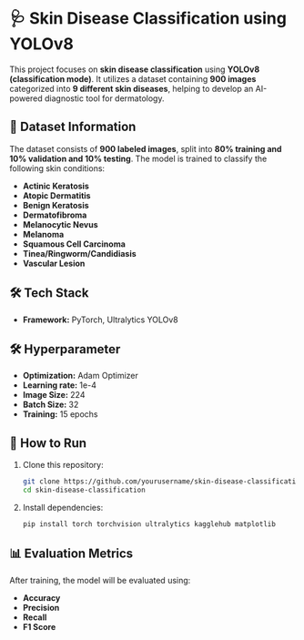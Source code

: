 # 🩺 Skin Disease Classification using YOLOv8  

This project focuses on **skin disease classification** using **YOLOv8 (classification mode)**. It utilizes a dataset containing **900 images** categorized into **9 different skin diseases**, helping to develop an AI-powered diagnostic tool for dermatology.  

## 📂 Dataset Information  
The dataset consists of **900 labeled images**, split into **80% training and 10% validation and 10% testing**. The model is trained to classify the following skin conditions:  

- **Actinic Keratosis**  
- **Atopic Dermatitis**  
- **Benign Keratosis**  
- **Dermatofibroma**  
- **Melanocytic Nevus**  
- **Melanoma**  
- **Squamous Cell Carcinoma**  
- **Tinea/Ringworm/Candidiasis**  
- **Vascular Lesion**  

## 🛠️ Tech Stack  
- **Framework:** PyTorch, Ultralytics YOLOv8
## 🛠️ Hyperparameter 
- **Optimization:** Adam Optimizer
- **Learning rate:** 1e-4  
- **Image Size:** 224 
- **Batch Size:** 32  
- **Training:** 15 epochs  

## 🚀 How to Run  
1. Clone this repository:  
   ```bash
   git clone https://github.com/yourusername/skin-disease-classification.git  
   cd skin-disease-classification  
   ```
2. Install dependencies:  
   ```bash
   pip install torch torchvision ultralytics kagglehub matplotlib   
   ```

## 📊 Evaluation Metrics  
After training, the model will be evaluated using:  
- **Accuracy**  
- **Precision**  
- **Recall**  
- **F1 Score**  
